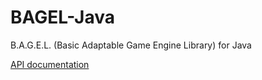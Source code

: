 # BAGEL-Java
B.A.G.E.L. (Basic Adaptable Game Engine Library) for Java

[API documentation](https://stemkoski.github.io/BAGEL-Java/)
